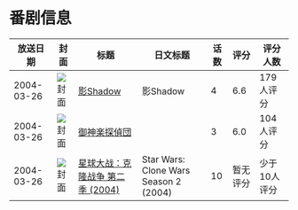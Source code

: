 # 番剧信息

|放送日期|封面|标题|日文标题|话数|评分|评分人数|
|---|---|---|---|---|---|---|
|2004-03-26|![封面](https://bangumi.tv/img/no_icon_subject.png)|[影Shadow](https://bangumi.tv/subject/32580)|影Shadow|4|6.6|179人评分|
|2004-03-26|![封面](https://bangumi.tv/img/no_icon_subject.png)|[御神楽探偵団](https://bangumi.tv/subject/77858)||3|6.0|104人评分|
|2004-03-26|![封面](https://lain.bgm.tv/pic/cover/c/84/cd/288281_1QyyE.jpg)|[星球大战：克隆战争 第二季 (2004)](https://bangumi.tv/subject/288281)|Star Wars: Clone Wars Season 2 (2004)|10|暂无评分|少于10人评分|
